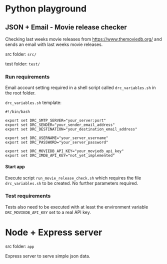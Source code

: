 # Python playground

## JSON + Email - Movie release checker

Checking last weeks movie releases from https://www.themoviedb.org/ and
sends an email with last weeks movie releases.

src folder: `src/`

test folder: `test/`

### Run requirements
Email account setting required in a shell script called `drc_variables.sh` in the root folder.

`drc_variables.sh` template:

```
#!/bin/bash

export set DRC_SMTP_SERVER="your_server:port"
export set DRC_SENDER="your_sender_email_address"
export set DRC_DESTINATION="your_destination_email_address"

export set DRC_USERNAME="your_server_username"
export set DRC_PASSWORD="your_server_password"

export set DRC_MOVIEDB_API_KEY="your_moviedb_api_key"
export set DRC_IMDB_API_KEY="not_yet_implemented"
```

#### Start app

Execute script `run_movie_release_check.sh` which requires the file `drc_variables.sh` to be created.
No further parameters required.


### Test requirements
Tests also need to be executed with at least the environment variable `DRC_MOVIEDB_API_KEY` set to a real API key.


# Node + Express server

src folder: `app`

Express server to serve simple json data.
